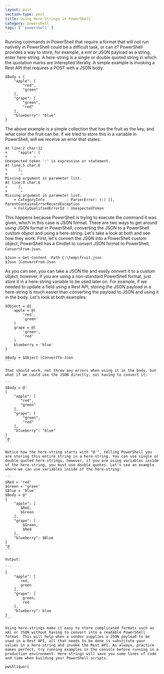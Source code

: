 ```yaml
---
layout: post
section-type: post
title: Using Here-Strings in PowerShell
category: powershell
tags: [ 'powershell' ]
---
```


Running commands in PowerShell that require a format that will not run natively in PowerShell could be a difficult task, or can it? PowerShell provides a way to store, for example, a xml or JSON payload as a string, enter here-string. A here-string is a single or double quoted string in which the quotation marks are interepted literally. A simple example is invoking a Rest API that requires a POST with a JSON body.

```
$Body = {
    "apple": [
        "red",
        "green"
    ],
    "grape": [
        "green",
        "red"
    ],
    "blueberry": "blue"
}
```

The above example is a simple collection that has the fruit as the key, and what color the fruit can be. If we tried to store this in a variable in PowerShell, will we receive an error that states: 

```
At line:2 char:12
+     "apple": [
+            ~
Unexpected token ':' in expression or statement.
At line:5 char:6
+     ],
+      ~
Missing argument in parameter list.
At line:9 char:6
+     ],
+      ~
Missing argument in parameter list.
    + CategoryInfo          : ParserError: (:) [], ParentContainsErrorRecordException
    + FullyQualifiedErrorId : UnexpectedToken
```

This happens because PowerShell is trying to execute the command it was given, which in this case is JSON format. There are two ways to get around using JSON format in PowerShell, converting the JSON to a PowerShell custom object and using a here-string. Let's take a look at both and see how they work. First, let's convert the JSON into a PowerShell custom object, PowerShell has a Cmdlet to convert JSON format to PowerShell, `ConvertFrom-Json`. 

```
$Json = Get-Content -Path C:\temp\fruit.json
$Json |ConvertFrom-Json
```

As you can see, you can take a JSON file and easily convert it to a custom object, however, if you are using a non-standard PowerShell format, just store it in a here-string variable to be used later on. For example, if we needed to update a field using a Rest API, storing the JSON payload in a here-string is much easier than converting the payload to JSON and using it in the body. Let's look at both examples:

````
$Object = @{
    apple = @(
        'red',
        'green'
    )
    grape = @(
        'green',
        'red'
    )
    blueberry = 'blue'
}

$Body = $Object |ConvertTo-Json
```

That should work, not throw any errors when using it in the body, but what if we could use the JSON directly, not having to convert it:

```
$Body = @'
{
    "apple": [
       "red",
       "green"
    ],
    "grape": [
        "green",
        "red"
    ],
    "blueberry": "blue"
}
'@
```

Notice how the here-string starts with "@'", telling PowerShell you are storing this entire string in a here-string. You can use single or double quoted here-strings, however, if you are using variables inside of the here-string, you must use double quotes. Let's see an example where we can use variables inside of the here-string: 

```
$Red = 'red'
$Green = 'green'
$Blue = 'blue'
$Body = @"
{
    "apple": [
       $Red,
       $Green
    ],
    "grape": [
        $Green,
        $Red
    ],
    "blueberry": $Blue
}
"@
```

Output:

```
{
    "apple": [
       red,
       green
    ],
    "grape": [
        green,
        red
    ],
    "blueberry": blue
}
```

Using here-strings make it easy to store complicated formats such as xml or JSON without having to convert into a readable PowerShell format. This will help when a vendor supplies a JSON payload to be used in a Rest API, all that needs to be done is substitute your values in a here-string and invoke the Rest API. As always, practice makes perfect, try running examples in the console before running in a production environment. Here-strings will save you some lines of code and time when building your PowerShell scripts.

pwshliquori